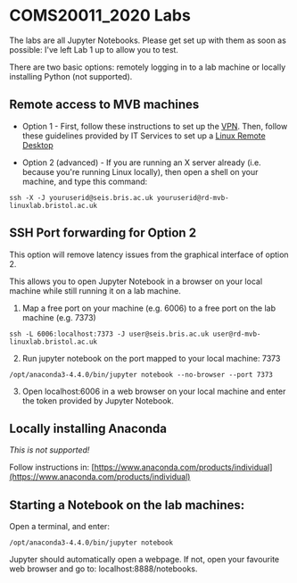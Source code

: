# COMS20011_2020 Labs

The labs are all Jupyter Notebooks.  Please get set up with them as soon as possible: I've left Lab 1 up to allow you to test.

There are two basic options: remotely logging in to a lab machine or locally installing Python (not supported).

## Remote access to MVB machines

* Option 1 - First, follow these instructions to set up the [VPN](https://uob.sharepoint.com/sites/itservices/SitePages/vpn-connect.aspx). Then, follow these guidelines provided by IT Services to set up a [Linux Remote Desktop](https://uob.sharepoint.com/sites/itservices/SitePages/fits-engineering-linux-x2go.aspx)

* Option 2 (advanced) - If you are running an X server already (i.e. because you're running Linux locally), then open a shell on your machine, and type this command: 
```
ssh -X -J youruserid@seis.bris.ac.uk youruserid@rd-mvb-linuxlab.bristol.ac.uk
```
## SSH Port forwarding for Option 2
This option will remove latency issues from the graphical interface of option 2.

This allows you to open Jupyter Notebook in a browser on your local machine while still running it on a lab machine.

1. Map a free port on your machine (e.g. 6006) to a free port on the lab machine (e.g. 7373)
```
ssh -L 6006:localhost:7373 -J user@seis.bris.ac.uk user@rd-mvb-linuxlab.bristol.ac.uk
```
       
2. Run jupyter notebook on the port mapped to your local machine: 7373
```
/opt/anaconda3-4.4.0/bin/jupyter notebook --no-browser --port 7373
```
      
3. Open localhost:6006 in a web browser on your local machine and enter the token provided by Jupyter Notebook.

## Locally installing Anaconda

*This is not supported!*

Follow instructions in:
[https://www.anaconda.com/products/individual](https://www.anaconda.com/products/individual)

## Starting a Notebook on the lab machines:
Open a terminal, and enter:
```
/opt/anaconda3-4.4.0/bin/jupyter notebook
```
Jupyter should automatically open a webpage. If not, open your favourite web browser and go to: localhost:8888/notebooks.

